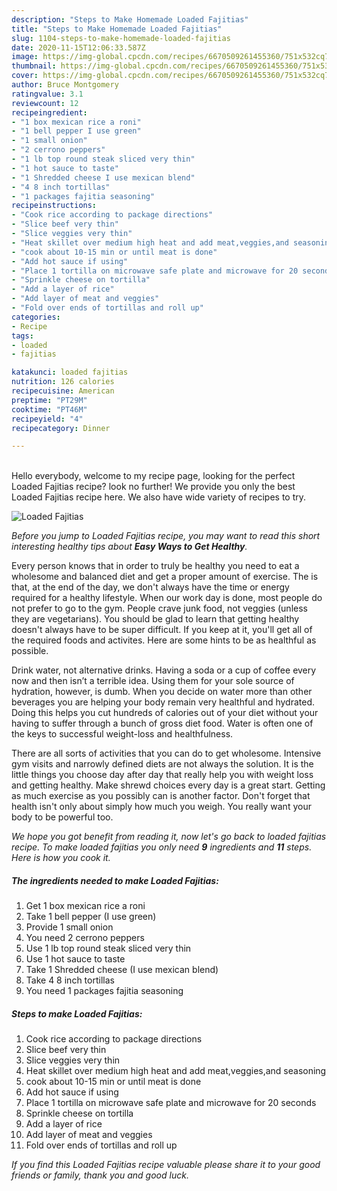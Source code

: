 ```yaml
---
description: "Steps to Make Homemade Loaded Fajitias"
title: "Steps to Make Homemade Loaded Fajitias"
slug: 1104-steps-to-make-homemade-loaded-fajitias
date: 2020-11-15T12:06:33.587Z
image: https://img-global.cpcdn.com/recipes/6670509261455360/751x532cq70/loaded-fajitias-recipe-main-photo.jpg
thumbnail: https://img-global.cpcdn.com/recipes/6670509261455360/751x532cq70/loaded-fajitias-recipe-main-photo.jpg
cover: https://img-global.cpcdn.com/recipes/6670509261455360/751x532cq70/loaded-fajitias-recipe-main-photo.jpg
author: Bruce Montgomery
ratingvalue: 3.1
reviewcount: 12
recipeingredient:
- "1 box mexican rice a roni"
- "1 bell pepper I use green"
- "1 small onion"
- "2 cerrono peppers"
- "1 lb top round steak sliced very thin"
- "1 hot sauce to taste"
- "1 Shredded cheese I use mexican blend"
- "4 8 inch tortillas"
- "1 packages fajitia seasoning"
recipeinstructions:
- "Cook rice according to package directions"
- "Slice beef very thin"
- "Slice veggies very thin"
- "Heat skillet over medium high heat and add meat,veggies,and seasoning"
- "cook about 10-15 min or until meat is done"
- "Add hot sauce if using"
- "Place 1 tortilla on microwave safe plate and microwave for 20 seconds"
- "Sprinkle cheese on tortilla"
- "Add a layer of rice"
- "Add layer of meat and veggies"
- "Fold over ends of tortillas and roll up"
categories:
- Recipe
tags:
- loaded
- fajitias

katakunci: loaded fajitias 
nutrition: 126 calories
recipecuisine: American
preptime: "PT29M"
cooktime: "PT46M"
recipeyield: "4"
recipecategory: Dinner

---
```

<br>
Hello everybody, welcome to my recipe page, looking for the perfect Loaded Fajitias recipe? look no further! We provide you only the best Loaded Fajitias recipe here. We also have wide variety of recipes to try.
<br>


![Loaded Fajitias](https://img-global.cpcdn.com/recipes/6670509261455360/751x532cq70/loaded-fajitias-recipe-main-photo.jpg)

<i>Before you jump to Loaded Fajitias recipe, you may want to read this short interesting healthy tips about <strong>Easy Ways to Get Healthy</strong>.</i>

Every person knows that in order to truly be healthy you need to eat a wholesome and balanced diet and get a proper amount of exercise. The  is that, at the end of the day, we don't always have the time or energy required for a healthy lifestyle. When our work day is done, most people do not prefer to go to the gym. People crave junk food, not veggies (unless they are vegetarians). You should be glad to learn that getting healthy doesn't always have to be super difficult. If you keep at it, you'll get all of the required foods and activites. Here are some hints to be as healthful as possible.

Drink water, not alternative drinks. Having a soda or a cup of coffee every now and then isn’t a terrible idea. Using them for your sole source of hydration, however, is dumb. When you decide on water more than other beverages you are helping your body remain very healthful and hydrated. Doing this helps you cut hundreds of calories out of your diet without your having to suffer through a bunch of gross diet food. Water is often one of the keys to successful weight-loss and healthfulness.

There are all sorts of activities that you can do to get wholesome. Intensive gym visits and narrowly defined diets are not always the solution. It is the little things you choose day after day that really help you with weight loss and getting healthy. Make shrewd choices every day is a great start. Getting as much exercise as you possibly can is another factor. Don't forget that health isn't only about simply how much you weigh. You really want your body to be powerful too. 


<i>We hope you got benefit from reading it, now let's go back to loaded fajitias recipe. To make loaded fajitias you only need <strong>9</strong> ingredients and <strong>11</strong> steps. Here is how you cook it.
</i>

##### The ingredients needed to make Loaded Fajitias:

1. Get 1 box mexican rice a roni
1. Take 1 bell pepper (I use green)
1. Provide 1 small onion
1. You need 2 cerrono peppers
1. Use 1 lb top round steak sliced very thin
1. Use 1 hot sauce to taste
1. Take 1 Shredded cheese (I use mexican blend)
1. Take 4 8 inch tortillas
1. You need 1 packages fajitia seasoning


##### Steps to make Loaded Fajitias:

1. Cook rice according to package directions
1. Slice beef very thin
1. Slice veggies very thin
1. Heat skillet over medium high heat and add meat,veggies,and seasoning
1. cook about 10-15 min or until meat is done
1. Add hot sauce if using
1. Place 1 tortilla on microwave safe plate and microwave for 20 seconds
1. Sprinkle cheese on tortilla
1. Add a layer of rice
1. Add layer of meat and veggies
1. Fold over ends of tortillas and roll up


<i>If you find this Loaded Fajitias recipe valuable please share it to your good friends or family, thank you and good luck.</i>
